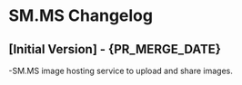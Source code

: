 # SM.MS Changelog

## [Initial Version] - {PR_MERGE_DATE}

-SM.MS image hosting service to upload and share images.
